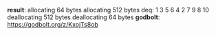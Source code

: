 **result**:
allocating 64 bytes
allocating 512 bytes
deq: 1 3 5 6 4 2 7 9 8 10 
deallocating 512 bytes
deallocating 64 bytes
**godbolt**: https://godbolt.org/z/KxojTs8ob
